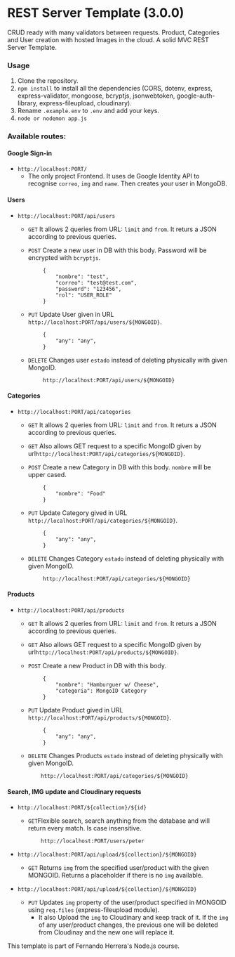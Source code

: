 # REST Server Template  (3.0.0)
CRUD ready with many validators between requests. Product, Categories and User creation with hosted Images in the cloud. A solid MVC REST Server Template.

### Usage
1. Clone the repository.
2. ```npm install``` to install all the dependencies (CORS, dotenv, express, express-validator, mongoose, bcryptjs, jsonwebtoken, google-auth-library, express-fileupload, cloudinary).
3. Rename ```.example.env``` to ```.env``` and add your keys.
4. ```node or nodemon app.js```


### Available routes:

#### Google Sign-in 
+ ```http://localhost:PORT/ ```
    + The only project Frontend. It uses de Google Identity API to recognise ```correo```, ```img``` and ```name```. Then creates your user in MongoDB.

#### Users
+ ```http://localhost:PORT/api/users ```

    + ```GET``` It allows 2 queries from URL: ```limit``` and ```from```. It returs a JSON according to previous queries.

    + ```POST``` Create a new user in DB with this body. Password will be encrypted with ```bcryptjs```.
    ```
            {
                "nombre": "test",
                "correo": "test@test.com",
                "password": "123456",
                "rol": "USER_ROLE"
            }
    ```
    + ```PUT``` Update User given in URL ```http://localhost:PORT/api/users/${MONGOID}```.
    ```
            {
                "any": "any",
            }
    ```
    + ```DELETE``` Changes user ```estado``` instead of deleting physically with given MongoID.
    ```
            http://localhost:PORT/api/users/${MONGOID}
    ```

#### Categories
+ ```http://localhost:PORT/api/categories ```
    + ```GET``` It allows 2 queries from URL: ```limit``` and ```from```. It returs a JSON according to previous queries.
    + ```GET``` Also allows GET request to a specific MongoID given by url```http://localhost:PORT/api/categories/${MONGOID}```.

    + ```POST``` Create a new Category in DB with this body. ```nombre``` will be upper cased.
    ```
            {
                "nombre": "Food"
            }
    ```
    + ```PUT``` Update Category gived in URL ```http://localhost:PORT/api/categories/${MONGOID}```.
    ```
            {
                "any": "any",
            }
    ```
    + ```DELETE``` Changes Category ```estado``` instead of deleting physically with given MongoID.
    ```
            http://localhost:PORT/api/categories/${MONGOID}
    ```
#### Products 
+ ```http://localhost:PORT/api/products ```
    + ```GET``` It allows 2 queries from URL: ```limit``` and ```from```. It returs a JSON according to previous queries.
    + ```GET``` Also allows GET request to a specific MongoID given by url```http://localhost:PORT/api/products/${MONGOID}```.

    + ```POST``` Create a new Product in DB with this body.
    ```
            {
                "nombre": "Hamburguer w/ Cheese",
                "categoria": MongoID Category
            }
    ```
    + ```PUT``` Update Product gived in URL ```http://localhost:PORT/api/products/${MONGOID}```.
    ```
            {
                "any": "any",
            }
    ```
    + ```DELETE``` Changes Products ```estado``` instead of deleting physically with given MongoID.
        ```
            http://localhost:PORT/api/categories/${MONGOID}
        ```

#### Search, IMG update and Cloudinary requests
+ ```http://localhost:PORT/${collection}/${id} ```
    + ```GET```Flexible search, search anything from the database and will return every match. Is case insensitive.
        ```
            http://localhost:PORT/users/peter
        ```

+ ``` http://localhost:PORT/api/upload/${collection}/${MONGOID} ``` 
    + ```GET``` Returns ```img``` from the specified user/product with the given MONGOID. Returns a placeholder if there is no ```img``` available.
+ ``` http://localhost:PORT/api/upload/${collection}/${MONGOID} ``` 
    + ```PUT``` Updates ```img``` property of the user/product specified in MONGOID using ```req.files``` (express-fileupload module).
        + It also Upload the ```img``` to Cloudinary and keep track of it. If the ```img``` of any user/product changes, the previous one will be deleted from Cloudinay and the new one will replace it.


This template is part of Fernando Herrera's Node.js course. 
